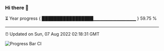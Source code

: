 ### Hi there 👋

⏳ Year progress { █████████████████▁▁▁▁▁▁▁▁▁▁▁▁▁ } 59.75 %

---

⏰ Updated on Sun, 07 Aug 2022 02:18:31 GMT

![Progress Bar CI](https://github.com/ZhaoGui/ZhaoGui/workflows/Progress%20Bar%20CI/badge.svg)
